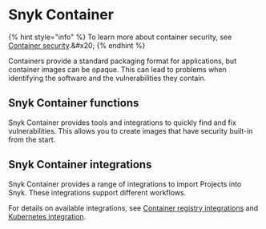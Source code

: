 # Snyk Container

{% hint style="info" %}
To learn more about container security, see [Container security](https://snyk.io/learn/container-security/?_gl=1*ue4hic*_ga*MTYzMjUyMDYwNC4xNjg4OTkzNjQ2*_ga_X9SH3KP7B4*MTY5NzcxMDUyOS4xODMuMS4xNjk3NzEzMDI3LjU1LjAuMA..).&#x20;
{% endhint %}

Containers provide a standard packaging format for applications, but container images can be opaque. This can lead to problems when identifying the software and the vulnerabilities they contain.

## Snyk Container functions

Snyk Container provides tools and integrations to quickly find and fix vulnerabilities. This allows you to create images that have security built-in from the start.

## Snyk Container integrations

Snyk Container provides a range of integrations to import Projects into Snyk. These integrations support different workflows.

For details on available integrations, see [Container registry integrations](container-registry-integrations/) and [Kubernetes integration](kubernetes-integration/).
